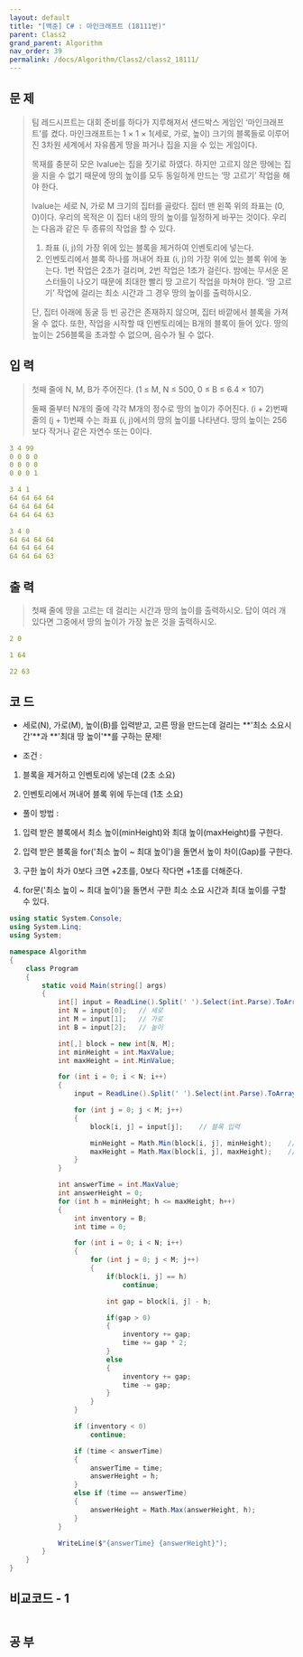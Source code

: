 ```yaml
---
layout: default
title: "[백준] C# : 마인크래프트 (18111번)"
parent: Class2
grand_parent: Algorithm
nav_order: 39
permalink: /docs/Algorithm/Class2/class2_18111/
---
```


## 문 제

> 팀 레드시프트는 대회 준비를 하다가 지루해져서 샌드박스 게임인 ‘마인크래프트’를 켰다. 마인크래프트는 1 × 1 × 1(세로, 가로, 높이) 크기의 블록들로 이루어진 3차원 세계에서 자유롭게 땅을 파거나 집을 지을 수 있는 게임이다.
>
> 목재를 충분히 모은 lvalue는 집을 짓기로 하였다. 하지만 고르지 않은 땅에는 집을 지을 수 없기 때문에 땅의 높이를 모두 동일하게 만드는 ‘땅 고르기’ 작업을 해야 한다.
>
> lvalue는 세로 N, 가로 M 크기의 집터를 골랐다. 집터 맨 왼쪽 위의 좌표는 (0, 0)이다. 우리의 목적은 이 집터 내의 땅의 높이를 일정하게 바꾸는 것이다. 우리는 다음과 같은 두 종류의 작업을 할 수 있다.
>
> 1. 좌표 (i, j)의 가장 위에 있는 블록을 제거하여 인벤토리에 넣는다.
> 2. 인벤토리에서 블록 하나를 꺼내어 좌표 (i, j)의 가장 위에 있는 블록 위에 놓는다.
>    1번 작업은 2초가 걸리며, 2번 작업은 1초가 걸린다. 밤에는 무서운 몬스터들이 나오기 때문에 최대한 빨리 땅 고르기 작업을 마쳐야 한다. ‘땅 고르기’ 작업에 걸리는 최소 시간과 그 경우 땅의 높이를 출력하시오.
>
> 단, 집터 아래에 동굴 등 빈 공간은 존재하지 않으며, 집터 바깥에서 블록을 가져올 수 없다. 또한, 작업을 시작할 때 인벤토리에는 B개의 블록이 들어 있다. 땅의 높이는 256블록을 초과할 수 없으며, 음수가 될 수 없다.

## 입 력

> 첫째 줄에 N, M, B가 주어진다. (1 ≤ M, N ≤ 500, 0 ≤ B ≤ 6.4 × 107)
>
> 둘째 줄부터 N개의 줄에 각각 M개의 정수로 땅의 높이가 주어진다. (i + 2)번째 줄의 (j + 1)번째 수는 좌표 (i, j)에서의 땅의 높이를 나타낸다. 땅의 높이는 256보다 작거나 같은 자연수 또는 0이다.

```yaml
3 4 99
0 0 0 0
0 0 0 0
0 0 0 1
```

```yaml
3 4 1
64 64 64 64
64 64 64 64
64 64 64 63
```

```yaml
3 4 0
64 64 64 64
64 64 64 64
64 64 64 63
```

## 출 력

> 첫째 줄에 땅을 고르는 데 걸리는 시간과 땅의 높이를 출력하시오. 답이 여러 개 있다면 그중에서 땅의 높이가 가장 높은 것을 출력하시오.

```yaml
2 0
```

```yaml
1 64
```

```yaml
22 63
```

## 코 드

- 세로(N), 가로(M), 높이(B)를 입력받고, 고른 땅을 만드는데 걸리는 **'최소 소요시간'**과 **'최대 땅 높이'**를 구하는 문제!

- 조건 :

1. 블록을 제거하고 인벤토리에 넣는데 (2초 소요)

1. 인벤토리에서 꺼내어 블록 위에 두는데 (1초 소요)

- 풀이 방법 :

1. 입력 받은 블록에서 최소 높이(minHeight)와 최대 높이(maxHeight)를 구한다.

1. 입력 받은 블록을 for('최소 높이 ~ 최대 높이')을 돌면서 높이 차이(Gap)를 구한다.

1. 구한 높이 차가 0보다 크면 +2초를, 0보다 작다면 +1초를 더해준다.

1. for문('최소 높이 ~ 최대 높이')을 돌면서 구한 최소 소요 시간과 최대 높이를 구할 수 있다.

<div class="code-example" markdown="1">

```csharp
using static System.Console;
using System.Linq;
using System;

namespace Algorithm
{
    class Program
    {
        static void Main(string[] args)
        {
            int[] input = ReadLine().Split(' ').Select(int.Parse).ToArray();
            int N = input[0];   // 세로
            int M = input[1];   // 가로
            int B = input[2];   // 높이

            int[,] block = new int[N, M];
            int minHeight = int.MaxValue;
            int maxHeight = int.MinValue;

            for (int i = 0; i < N; i++)
            {
                input = ReadLine().Split(' ').Select(int.Parse).ToArray();

                for (int j = 0; j < M; j++)
                {
                    block[i, j] = input[j];    // 블록 입력

                    minHeight = Math.Min(block[i, j], minHeight);    // 입력받은 블록들 중 최소 높이
                    maxHeight = Math.Max(block[i, j], maxHeight);    // 입력받은 블록들 중 최대 높이
                }
            }

            int answerTime = int.MaxValue;
            int answerHeight = 0;
            for (int h = minHeight; h <= maxHeight; h++)
            {
                int inventory = B;
                int time = 0;

                for (int i = 0; i < N; i++)
                {
                    for (int j = 0; j < M; j++)
                    {
                        if(block[i, j] == h)
                            continue;

                        int gap = block[i, j] - h;

                        if(gap > 0)
                        {
                            inventory += gap;
                            time += gap * 2;
                        }
                        else
                        {
                            inventory += gap;
                            time -= gap;
                        }
                    }
                }

                if (inventory < 0)
                    continue;

                if (time < answerTime)
                {
                    answerTime = time;
                    answerHeight = h;
                }
                else if (time == answerTime)
                {
                    answerHeight = Math.Max(answerHeight, h);
                }
            }

            WriteLine($"{answerTime} {answerHeight}");
        }
    }
}
```

</div>

## 비교코드 - 1

<div class="code-example" markdown="1">

```csharp

```

</div>

## 공 부
